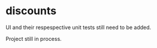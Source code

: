 # discounts

UI and their respespective unit tests still need to be added.

Project still in process.

